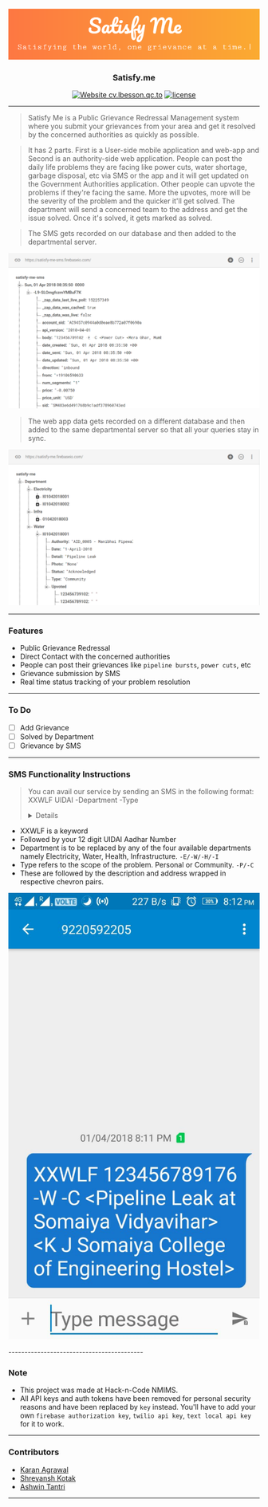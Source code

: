 <p align="center">
  <a href="" rel="noopener">
 <img src="./assets/satisfy-me.PNG"></a>
</p>

<h3 align="center">Satisfy.me</h3>

<div align="center">

[![Website cv.lbesson.qc.to](https://img.shields.io/website-up-down-green-red/http/cv.lbesson.qc.to.svg)](http://karanagrawal.me/Satisfy.me)
[![license](https://img.shields.io/github/license/nhnent/tui.editor.svg)](https://github.com/karan28598/Satisfy.me/blob/master/LICENSE)

</div>

------------------------------------------

>Satisfy Me is a Public Grievance Redressal Management system where you submit your grievances from your area and get it resolved by the concerned authorities as quickly as possible.

>It has 2 parts. First is a User-side mobile application and web-app and Second is an authority-side web application. People can post the daily life problems they are facing like power cuts, water shortage, garbage disposal, etc via SMS or the app and it will get updated on the Government Authorities application. Other people can upvote the problems if they're facing the same. More the upvotes, more will be the severity of the problem and the quicker it'll get solved. The department will send a concerned team to the address and get the issue solved. Once it's solved, it gets marked as solved.

> The SMS gets recorded on our database and then added to the departmental server.
<p align="center">
  <a href="" rel="noopener">
 <img src="./assets/sms.PNG"></a>
</p>

> The web app data gets recorded on a different database and then added to the same departmental server so that all your queries stay in sync.
<p align="center">
  <a href="" rel="noopener">
 <img src="./assets/database.PNG"></a>
</p>

------------------------------------------

### Features

- Public Grievance Redressal
- Direct Contact with the concerned authorities
- People can post their grievances like `pipeline bursts`, `power cuts`, etc
- Grievance submission by SMS
- Real time status tracking of your problem resolution

------------------------------------------

### To Do

- [ ] Add Grievance
- [ ] Solved by Department
- [ ] Grievance by SMS

------------------------------------------

### SMS Functionality Instructions

> You can avail our service by sending an SMS in the following format:
> XXWLF UIDAI -Department -Type <Details> <Address>
- XXWLF is a keyword
- Followed by your 12 digit UIDAI Aadhar Number
- Department is to be replaced by any of the four available departments namely Electricity, Water, Health, Infrastructure. `-E/-W/-H/-I`
- Type refers to the scope of the problem. Personal or Community. `-P/-C`
- These are followed by the description and address wrapped in respective chevron pairs.
<p align="center">
  <a href="" rel="noopener">
 <img src="./assets/mobile.jpeg"></a>
</p>
------------------------------------------

### Note

- This project was made at Hack-n-Code NMIMS.
- All API keys and auth tokens have been removed for personal security reasons and have been replaced by `key` instead. You'll have to add your own `firebase authorization key`, `twilio api key`, `text local api key` for it to work.

------------------------------------------

### Contributors

- [Karan Agrawal](https://github.com/karan28598)
- [Shreyansh Kotak](https://github.com/shreyanshkotak)
- [Ashwin Tantri](https://github.com/ashwintantri)

------------------------------------------